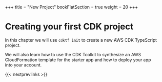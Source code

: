 +++
title = "New Project"
bookFlatSection = true
weight = 20
+++

# Creating your first CDK project

In this chapter we will use `cdktf init` to create a new AWS CDK TypeScript project.

We will also learn how to use the CDK Toolkit to synthesize an AWS
CloudFormation template for the starter app and how to deploy your app into your
account.

{{< nextprevlinks >}}
